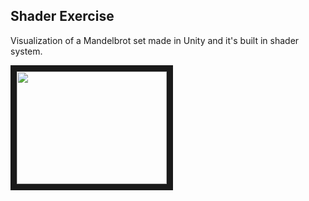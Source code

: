 ## Shader Exercise

Visualization of a Mandelbrot set made in Unity and it's built in shader system.

<a href="http://www.youtube.com/watch?feature=player_embedded&v=BpGTUuRaoEM
" target="_blank"><img src="http://img.youtube.com/vi/BpGTUuRaoEM/0.jpg" 
width="240" height="180" border="10" /></a>
